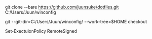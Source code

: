 git clone --bare https://github.com/juunsuke/dotfiles.git C:/Users/Juun/winconfig

git --git-dir=C:/Users/Juun/winconfig/ --work-tree=$HOME checkout

Set-ExectuionPolicy RemoteSigned

